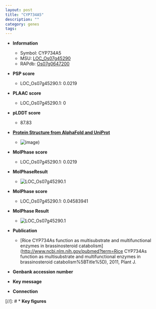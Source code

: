 ```yaml
---
layout: post
title: "CYP734A5"
description: ""
category: genes
tags: 
---
```


* **Information**  
    + Symbol: CYP734A5  
    + MSU: [LOC_Os07g45290](http://rice.plantbiology.msu.edu/cgi-bin/ORF_infopage.cgi?orf=LOC_Os07g45290)  
    + RAPdb: [Os07g0647200](http://rapdb.dna.affrc.go.jp/viewer/gbrowse_details/irgsp1?name=Os07g0647200)  

* **PSP score**  
    + LOC_Os07g45290.1: 0.0219 

* **PLAAC score**  
    + LOC_Os07g45290.1: 0 

* **pLDDT score**
    + 87.83

* **[Protein Structure from AlphaFold and UniProt](https://www.uniprot.org/uniprotkb/Q8LIF2/entry#structure)**
    + ![image](https://ricepsp.github.io/images/Q8/AF-Q8LIF2-F1.png))

* **MolPhase score**
    + LOC_Os07g45290.1: 0.0219

* **MolPhaseResult**
    + ![LOC_Os07g45290.1](https://ricepsp.github.io/pictures/LOC_Os07g/LOC_Os07g45290.1.png)

* **MolPhase score**
    + LOC_Os07g45290.1: 0.04583941

* **MolPhase Result**
    + ![LOC_Os07g45290.1](https://304243504.github.io/Pictures/LOC_Os07g/LOC_Os07g45290.1.png)

* **Publication**  
    + [Rice CYP734As function as multisubstrate and multifunctional enzymes in brassinosteroid catabolism](http://www.ncbi.nlm.nih.gov/pubmed?term=Rice CYP734As function as multisubstrate and multifunctional enzymes in brassinosteroid catabolism%5BTitle%5D), 2011, Plant J.

* **Genbank accession number**  

* **Key message**  

* **Connection**  

[//]: # * **Key figures**  


